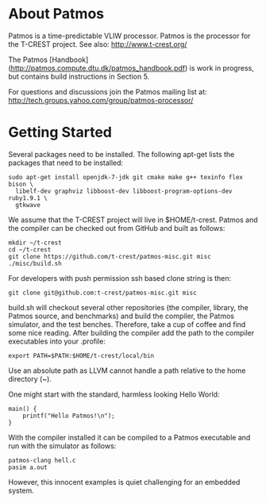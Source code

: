 About Patmos
============

Patmos is a time-predictable VLIW processor. Patmos is the processor for the T-CREST project.
See also: http://www.t-crest.org/

The Patmos [Handbook]
(http://patmos.compute.dtu.dk/patmos_handbook.pdf)
is work in progress, but contains build instructions in Section 5.

For questions and discussions join the Patmos mailing list at:
http://tech.groups.yahoo.com/group/patmos-processor/

Getting Started
===============

Several packages need to be installed.
The following apt-get lists the packages that need to be
installed:

    sudo apt-get install openjdk-7-jdk git cmake make g++ texinfo flex bison \
      libelf-dev graphviz libboost-dev libboost-program-options-dev ruby1.9.1 \
      gtkwave

We assume that the T-CREST project will live in $HOME/t-crest.
Patmos and the compiler can be checked out from GitHub and built as follows:

    mkdir ~/t-crest
    cd ~/t-crest
    git clone https://github.com/t-crest/patmos-misc.git misc
    ./misc/build.sh

For developers with push permission ssh based clone string is then:

    git clone git@github.com:t-crest/patmos-misc.git misc

build.sh will checkout several other repositories (the compiler, library,
the Patmos source, and benchmarks) and
build the compiler, the Patmos simulator, and the test benches.
Therefore, take a cup of coffee and find some nice reading.
After building the compiler add the path
to the compiler executables into your .profile:

    export PATH=$PATH:$HOME/t-crest/local/bin

Use an absolute path as LLVM cannot handle a path relative to the
home directory (~).

One might start with the standard, harmless looking Hello World:

    main() {
        printf("Hello Patmos!\n");
    }

With the compiler installed it can be compiled to a Patmos executable
and run with the simulator as follows:

    patmos-clang hell.c
    pasim a.out

However, this innocent examples is quiet challenging for an embedded system.
